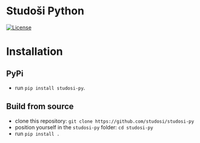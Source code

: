 # Studoši Python

[![License](https://img.shields.io/badge/License-Apache%202.0-blue.svg)](https://opensource.org/licenses/Apache-2.0)

# Installation

## PyPi

- run `pip install studosi-py`.

## Build from source

- clone this repository: `git clone https://github.com/studosi/studosi-py`
- position yourself in the `studosi-py` folder: `cd studosi-py`
- run `pip install .`
